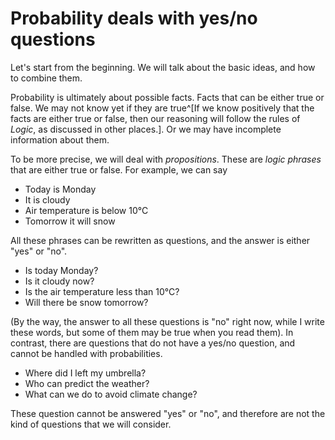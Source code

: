 # Probability deals with yes/no questions

Let's start from the beginning. We will talk about the basic ideas, and how to combine them.

Probability is ultimately about possible facts. Facts that can be either true or false. We may not know yet if they are true^[If we know positively that the facts are either true or false, then our reasoning will follow the rules of _Logic_, as discussed in other places.]. Or we may have incomplete information about them.

To be more precise, we will deal with _propositions_. These are _logic phrases_ that are either true or false. For example, we can say

+ Today is Monday
+ It is cloudy
+ Air temperature is below 10°C
+ Tomorrow it will snow

All these phrases can be rewritten as questions, and the answer is either "yes" or "no".

+ Is today Monday?
+ Is it cloudy now?
+ Is the air temperature less than 10°C?
+ Will there be snow tomorrow?

(By the way, the answer to all these questions is "no" right now, while I write these words, but some of them may be true when you read them).
In contrast, there are questions that do not have a yes/no question, and cannot be handled with probabilities.

+ Where did I left my umbrella?
+ Who can predict the weather?
+ What can we do to avoid climate change?

These question cannot be answered "yes" or "no", and therefore are not the kind of questions that we will consider.